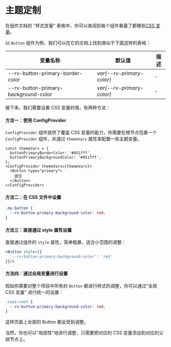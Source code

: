 # 主题定制

在组件文档的 "样式变量" 表格中，你可以查阅到每个组件暴露了都哪些[CSS 变量](https://developer.mozilla.org/zh-CN/docs/Web/CSS/Using_CSS_custom_properties)。

以 `Button` 组件为例，我们可以在它的文档上找到类似于下面这样的表格：

| 变量名称                             | 默认值                    | 描述 |
| ------------------------------------ | ------------------------- | ---- |
| --rv-button-primary-border-color     | _var(--rv-primary-color)_ | -    |
| --rv-button-primary-background-color | _var(--rv-primary-color)_ | -    |

接下来，我们需要设置 CSS 变量的值，有两种方法：

#### 方法一：使用 ConfigProvider

`ConfigProvider` 组件提供了覆盖 CSS 变量的能力，你需要在根节点包裹一个 `ConfigProvider` 组件，并通过 `themeVars` 属性来配置一些主题变量。

```tsx | pure
const themeVars = {
  buttonPrimaryBorderColor: '#951fff',
  buttonPrimaryBackgroundColor: '#951fff',
};
<ConfigProvider themeVars={themeVars}>
  <Button type="primary">
    提交
  </Button>
</ConfigProvider>
```

#### 方法二：在 CSS 文件中设置

```css
.my-button {
  --rv-button-primary-background-color: red;
}
```

#### 方法三：直接通过 style 属性设置

直接通过组件的 `style` 属性，简单粗暴，适合小范围的调整：

```jsx | pure
<Button style={{
  '--rv-button-primary-background-color': 'red'
}}/>
```

#### 方法四：通过全局变量进行设置

假如你需要对整个项目中所有的 `Button` 都进行样式的调整，你可以通过"全局 CSS 变量" 进行统一的设置：

```css
:root:root {
  --rv-button-primary-background-color: red;
}
```

这样页面上全部的 Button 都会受到调整。

当然，你也可以"局部性"地进行调整，只需要把对应的 CSS 变量添加到对应的父级节点上。
